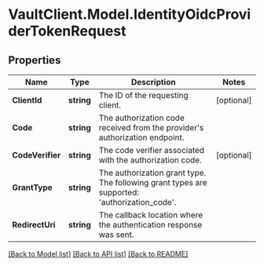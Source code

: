 # VaultClient.Model.IdentityOidcProviderTokenRequest

## Properties

Name | Type | Description | Notes
------------ | ------------- | ------------- | -------------
**ClientId** | **string** | The ID of the requesting client. | [optional] 
**Code** | **string** | The authorization code received from the provider&#39;s authorization endpoint. | 
**CodeVerifier** | **string** | The code verifier associated with the authorization code. | [optional] 
**GrantType** | **string** | The authorization grant type. The following grant types are supported: &#39;authorization_code&#39;. | 
**RedirectUri** | **string** | The callback location where the authentication response was sent. | 

[[Back to Model list]](../README.md#documentation-for-models) [[Back to API list]](../README.md#documentation-for-api-endpoints) [[Back to README]](../README.md)

